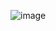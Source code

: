 
![image](https://user-images.githubusercontent.com/49730521/89120681-e0088a00-d4d5-11ea-95a2-354163df8d67.png)

